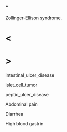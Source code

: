 # .

Zollinger-Ellison syndrome.

# <

# >

intestinal_ulcer_disease

islet_cell_tumor

peptic_ulcer_disease

Abdominal pain

Diarrhea

High blood gastrin
